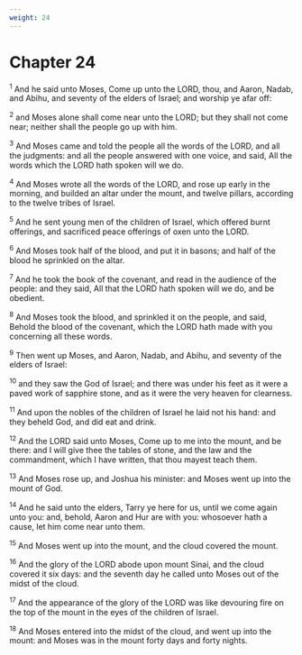 ```yaml
---
weight: 24
---
```


# Chapter 24

<sup>1</sup> And he said unto Moses, Come up unto the LORD, thou, and Aaron, Nadab, and Abihu, and seventy of the elders of Israel; and worship ye afar off: 

<sup>2</sup> and Moses alone shall come near unto the LORD; but they shall not come near; neither shall the people go up with him. 

<sup>3</sup> And Moses came and told the people all the words of the LORD, and all the judgments: and all the people answered with one voice, and said, All the words which the LORD hath spoken will we do. 

<sup>4</sup> And Moses wrote all the words of the LORD, and rose up early in the morning, and builded an altar under the mount, and twelve pillars, according to the twelve tribes of Israel. 

<sup>5</sup> And he sent young men of the children of Israel, which offered burnt offerings, and sacrificed peace offerings of oxen unto the LORD. 

<sup>6</sup> And Moses took half of the blood, and put it in basons; and half of the blood he sprinkled on the altar. 

<sup>7</sup> And he took the book of the covenant, and read in the audience of the people: and they said, All that the LORD hath spoken will we do, and be obedient. 

<sup>8</sup> And Moses took the blood, and sprinkled it on the people, and said, Behold the blood of the covenant, which the LORD hath made with you concerning all these words. 

<sup>9</sup> Then went up Moses, and Aaron, Nadab, and Abihu, and seventy of the elders of Israel: 

<sup>10</sup> and they saw the God of Israel; and there was under his feet as it were a paved work of sapphire stone, and as it were the very heaven for clearness. 

<sup>11</sup> And upon the nobles of the children of Israel he laid not his hand: and they beheld God, and did eat and drink. 

<sup>12</sup> And the LORD said unto Moses, Come up to me into the mount, and be there: and I will give thee the tables of stone, and the law and the commandment, which I have written, that thou mayest teach them. 

<sup>13</sup> And Moses rose up, and Joshua his minister: and Moses went up into the mount of God. 

<sup>14</sup> And he said unto the elders, Tarry ye here for us, until we come again unto you: and, behold, Aaron and Hur are with you: whosoever hath a cause, let him come near unto them. 

<sup>15</sup> And Moses went up into the mount, and the cloud covered the mount. 

<sup>16</sup> And the glory of the LORD abode upon mount Sinai, and the cloud covered it six days: and the seventh day he called unto Moses out of the midst of the cloud. 

<sup>17</sup> And the appearance of the glory of the LORD was like devouring fire on the top of the mount in the eyes of the children of Israel. 

<sup>18</sup> And Moses entered into the midst of the cloud, and went up into the mount: and Moses was in the mount forty days and forty nights. 



